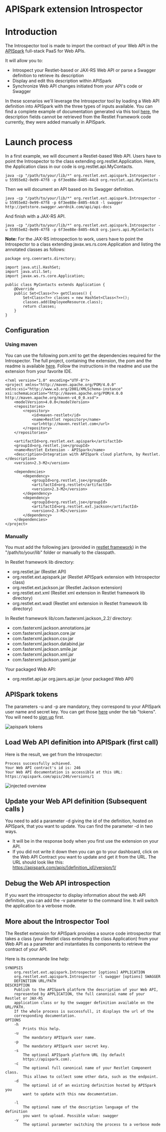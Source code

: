 APISpark extension Introspector
===============================

Introduction
============

The Introspector tool is made to import the contract of your Web API in 
the [APISpark](https://apispark.com/) full-stack PaaS for Web APIs.

It will allow you to: 

-   Introspect your Restlet-based or JAX-RS Web API or parse a Swagger definition to retrieve its description
-   Display and edit this description within APISpark
-   Synchronize Web API changes initiated from your API's code or Swagger

In these scenarios we'll leverage the Introspector tool by loading a Web API definition into APISpark with the three types of inputs available. You can find a complete example of documentation generated via this tool [here](https://apispark.com/apis/1427/versions/1/overview/), the description fields cannot be retrieved from the Restlet Framework code currently, they were added manually in APISpark.
 
Launch process
==============

In a first example, we will document a Restlet-based Web API. Users have to point the Introspector to the class extending org.restlet.Application. Here, the Application class in our code is org.restlet.api.MyContacts.

~~~~{.sh}
java -cp "/path/to/your/lib/*" org.restlet.ext.apispark.Introspector -u 55955e02-0e99-47f8 -p 6f3ee88e-8405-44c8 org.restlet.api.MyContacts
~~~~
    
Then we will document an API based on its Swagger definition.

~~~~{.sh}
java -cp "/path/to/your/lib/*" org.restlet.ext.apispark.Introspector -u 55955e02-0e99-47f8 -p 6f3ee88e-8405-44c8 -l swagger http://petstore.swagger.wordnik.com/api/api-docs
~~~~

And finish with a JAX-RS API.

~~~~{.sh}
java -cp "/path/to/your/lib/*" org.restlet.ext.apispark.Introspector -u 55955e02-0e99-47f8 -p 6f3ee88e-8405-44c8 org.jaxrs.api.MyContacts
~~~~

__Note:__ For the JAX-RS introspection to work, users have to point the Introspector to a class extending javax.ws.rs.core.Application and listing the annotated classes as follows:

~~~~{.java}
package org.coenraets.directory;

import java.util.HashSet;
import java.util.Set;
import javax.ws.rs.core.Application;

public class MyContacts extends Application {
    @Override
    public Set<Class<?>> getClasses() {
        Set<Class<?>> classes = new HashSet<Class<?>>();
        classes.add(EmployeeResource.class);
        return classes;
    }
}
~~~~

    
Configuration
-------------

### Using maven

You can use the following pom.xml to get the dependencies required for the Introspector. The full project, containing the extension, the pom and the readme is available [here](../../../archives/misc/2.3/org.restlet.ext.apispark.zip). Follow the instructions in the readme and use the extension from your favorite IDE.

~~~~{.xml}
<?xml version="1.0" encoding="UTF-8"?>
<project xmlns="http://maven.apache.org/POM/4.0.0" xmlns:xsi="http://www.w3.org/2001/XMLSchema-instance"    xsi:schemaLocation="http://maven.apache.org/POM/4.0.0 http://maven.apache.org/maven-v4_0_0.xsd">
    <modelVersion>4.0.0</modelVersion>
    <repositories>
        <repository>
            <id>maven-restlet</id>
            <name>Restlet repository</name>
            <url>http://maven.restlet.com</url>
        </repository>
    </repositories>
    
    <artifactId>org.restlet.ext.apispark</artifactId>
    <groupId>org.restlet.jse</groupId>
    <name>Restlet Extension - APISpark</name>
    <description>Integration with APISpark cloud platform, by Restlet.</description>
    <version>2.3-M2</version>

    <dependencies>
        <dependency>
            <groupId>org.restlet.jse</groupId>
            <artifactId>org.restlet</artifactId>
            <version>2.3-M2</version>
        </dependency>
        <dependency>
            <groupId>org.restlet.jse</groupId>
            <artifactId>org.restlet.ext.jackson</artifactId>
            <version>2.3-M2</version>
        </dependency>
    </dependencies>
</project>
~~~~

### Manually


You must add the following jars (provided in 
[restlet framework](http://restlet.com/download/current#release=stable&edition=jse&distribution=zip 
"download restlet framework")) 
in the "/path/to/your/lib" folder or manually to the classpath.

In Restlet framework lib directory:

-   org.restlet.jar (Restlet API)
-   org.restlet.ext.apispark.jar (Restlet APISpark extension with Introspector class)
-   org.restlet.ext.jackson.jar (Restlet Jackson extension)
-   org.restlet.ext.xml (Restlet xml extension in Restlet framework lib directory)
-   org.restlet.ext.wadl (Restlet xml extension in Restlet framework lib directory)


In Restlet framework lib/com.fasterxml.jackson_2.2/ directory:

-   com.fasterxml.jackson.annotations.jar
-   com.fasterxml.jackson.core.jar
-   com.fasterxml.jackson.csv.jar
-   com.fasterxml.jackson.databind.jar
-   com.fasterxml.jackson.smile.jar
-   com.fasterxml.jackson.xml.jar
-   com.fasterxml.jackson.yaml.jar

Your packaged Web API:

-   org.restlet.api.jar org.jaxrs.api.jar (your packaged Web API)


APISpark tokens
---------------
The parameters -u and -p are mandatory, they correspond to your APISpark user name and secret key. You can get those [here](https://apispark.com/account/overview) under the tab "tokens". You will need to [sign up](https://apispark.com/signin) first.

![apispark tokens](/learn/archives/images/apisparkTokens.png)

Load Web API definition into APISpark (first call)
----------------------------------------------------
 
Here is the result, we get from the Introspector:


~~~~
Process successfully achieved.
Your Web API contract's id is: 246
Your Web API documentation is accessible at this URL: https://apispark.com/apis/246/versions/1
~~~~
 
![injected overview](/learn/archives/images/injectedOverview.png)

Update your Web API definition (Subsequent calls )
--------------------------------------------------
 

You need to add a parameter -d giving the id of the definition, hosted on APISpark, that you want to update. You can find the parameter -d in two ways. 

-   It will be in the response body when you first use the extension on your API. 
-   If you did not write it down then you can go to your dashboard, click on the Web API Contract you want to update and get it from the URL. The URL should look like this: https://apispark.com/apis/[definition_id]/version/1/
 

Debug the Web API introspection
-------------------------------

If you want the introspector to display information about the web API definition, you can add the -v parameter to the command line. It will switch the application to a verbose mode.
 
More about the Introspector Tool
--------------------------------
 
The Restlet extension for APISpark provides a source code introspector that takes a class (your Restlet class extending the class Application) from your Web API as a parameter and instantiates its components to retrieve the contract of your API.

Here is its commande line help:

~~~~
SYNOPSIS
    org.restlet.ext.apispark.Introspector [options] APPLICATION
    org.restlet.ext.apispark.Introspector -l swagger [options] SWAGGER
    DEFINITION URL/PATH
DESCRIPTION
    Publish to the APISpark platform the description of your Web API,
    represented by APPLICATION, the full canonical name of your Restlet or JAX-RS
    application class or by the swagger definition available on the  URL/PATH.
    If the whole process is successfull, it displays the url of the
    corresponding documentation.
OPTIONS
    -h
        Prints this help.
    -u
        The mandatory APISpark user name.
    -p
        The mandatory APISpark user secret key.
    -s
        The optional APISpark platform URL (by default
        https://apispark.com).
    -c
        The optional full canonical name of your Restlet Component class.
        This allows to collect some other data, such as the endpoint.
    -d
        The optional id of an existing definition hosted by APISpark you
        want to update with this new documentation.
            
    -l
        The optional name of the description language of the definition
        you want to upload. Possible value: swagger
    -v
        The optional parameter switching the process to a verbose mode
~~~~

